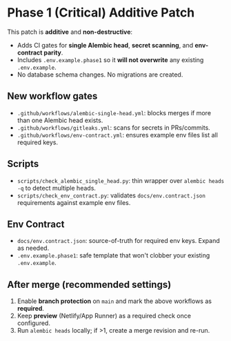 # Phase 1 (Critical) Additive Patch

This patch is **additive** and **non-destructive**:
- Adds CI gates for **single Alembic head**, **secret scanning**, and **env-contract parity**.
- Includes `.env.example.phase1` so it **will not overwrite** any existing `.env.example`.
- No database schema changes. No migrations are created.

## New workflow gates
- `.github/workflows/alembic-single-head.yml`: blocks merges if more than one Alembic head exists.
- `.github/workflows/gitleaks.yml`: scans for secrets in PRs/commits.
- `.github/workflows/env-contract.yml`: ensures example env files list all required keys.

## Scripts
- `scripts/check_alembic_single_head.py`: thin wrapper over `alembic heads -q` to detect multiple heads.
- `scripts/check_env_contract.py`: validates `docs/env.contract.json` requirements against example env files.

## Env Contract
- `docs/env.contract.json`: source-of-truth for required env keys. Expand as needed.
- `.env.example.phase1`: safe template that won't clobber your existing `.env.example`.

## After merge (recommended settings)
1. Enable **branch protection** on `main` and mark the above workflows as **required**.
2. Keep **preview** (Netlify/App Runner) as a required check once configured.
3. Run `alembic heads` locally; if >1, create a merge revision and re-run.

